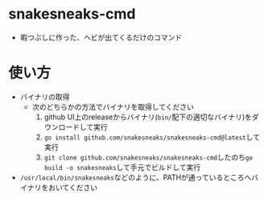 # snakesneaks-cmd
- 暇つぶしに作った、ヘビが出てくるだけのコマンド

# 使い方
- バイナリの取得
    - 次のどちらかの方法でバイナリを取得してください
        1. github UI上のreleaseからバイナリ(`bin/`配下の適切なバイナリ)をダウンロードして実行
        2. `go install github.com/snakesneaks/snakesneaks-cmd@latest`して実行
        3. `git clone github.com/snakesneaks/snakesneaks-cmd`したのち`go build -o snakesneaks`して手元でビルドして実行
- `/usr/local/bin/snakesneaks`などのように、PATHが通っているところへバイナリをおいてください
